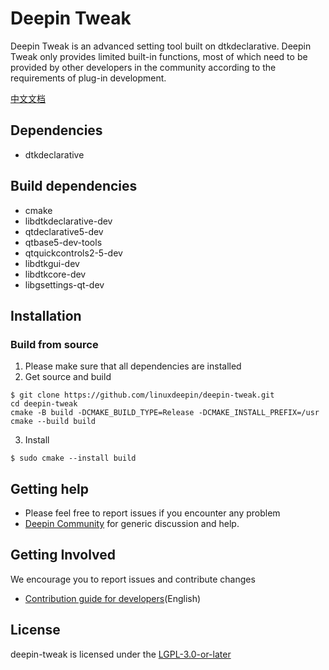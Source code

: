 # Deepin Tweak

Deepin Tweak is an advanced setting tool built on dtkdeclarative. Deepin Tweak only provides limited built-in functions, most of which need to be provided by other developers in the community according to the requirements of plug-in development.

[中文文档](README.zh_CN.md)

## Dependencies

* dtkdeclarative

## Build dependencies

* cmake
* libdtkdeclarative-dev
* qtdeclarative5-dev
* qtbase5-dev-tools
* qtquickcontrols2-5-dev
* libdtkgui-dev
* libdtkcore-dev
* libgsettings-qt-dev

## Installation

### Build from source

1. Please make sure that all dependencies are installed
2. Get source and build

```shell
$ git clone https://github.com/linuxdeepin/deepin-tweak.git
cd deepin-tweak
cmake -B build -DCMAKE_BUILD_TYPE=Release -DCMAKE_INSTALL_PREFIX=/usr
cmake --build build
```

3. Install

```shell
$ sudo cmake --install build
```

## Getting help

* Please feel free to report issues if you encounter any problem
* [Deepin Community](https://bbs.deepin.org/) for generic discussion and help.

## Getting Involved

We encourage you to report issues and contribute changes

* [Contribution guide for developers](https://github.com/linuxdeepin/developer-center/wiki/Contribution-Guidelines-for-Developers-en)(English)

## License

deepin-tweak is licensed under the [LGPL-3.0-or-later](LICENSE)

